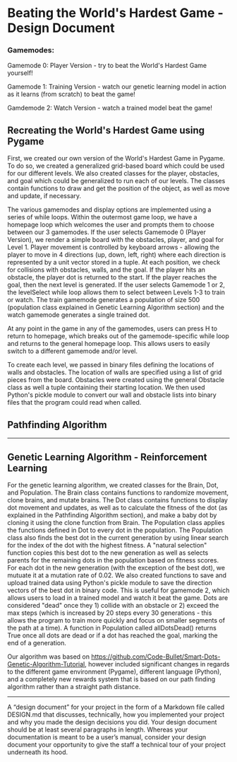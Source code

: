 # Beating the World's Hardest Game - Design Document

### Gamemodes:
Gamemode 0: Player Version - try to beat the World's Hardest Game yourself!

Gamemode 1: Training Version - watch our genetic learning model in action as it learns (from scratch) to beat the game!

Gamdemode 2: Watch Version - watch a trained model beat the game!

## Recreating the World's Hardest Game using Pygame

First, we created our own version of the World's Hardest Game in Pygame. To do so, we created a generalized grid-based board which could be used for our different levels. We also created classes for the player, obstacles, and goal which could be generalized to run each of our levels. The classes contain functions to draw and get the position of the object, as well as move and update, if necessary.

The various gamemodes and display options are implemented using a series of while loops. Within the outermost game loop, we have a homepage loop which welcomes the user and prompts them to choose between our 3 gamemodes. If the user selects Gamemode 0 (Player Version), we render a simple board with the obstacles, player, and goal for Level 1. Player movement is controlled by keyboard arrows - allowing the player to move in 4 directions (up, down, left, right) where each direction is represented by a unit vector stored in a tuple. At each position, we check for collisions with obstacles, walls, and the goal. If the player hits an obstacle, the player dot is returned to the start. If the player reaches the goal, then the next level is generated. If the user selects Gamemode 1 or 2, the levelSelect while loop allows them to select between Levels 1-3 to train or watch. The train gamemode generates a population of size 500 (population class explained in Genetic Learning Algorithm section) and the watch gamemode generates a single trained dot. 

At any point in the game in any of the gamemodes, users can press H to return to homepage, which breaks out of the gamemode-specific while loop and returns to the general homepage loop. This allows users to easily switch to a different gamemode and/or level.

To create each level, we passed in binary files defining the locations of walls and obstacles. The location of walls are specified using a list of grid pieces from the board. Obstacles were created using the general Obstacle class as well a tuple containing their starting location. We then used Python's pickle module to convert our wall and obstacle lists into binary files that the program could read when called.

## Pathfinding Algorithm

---

## Genetic Learning Algorithm - Reinforcement Learning

For the genetic learning algorithm, we created classes for the Brain, Dot, and Population. The Brain class contains functions to randomize movement, clone brains, and mutate brains. The Dot class contains functions to display dot movement and updates, as well as to calculate the fitness of the dot (as explained in the Pathfinding Algorithm section), and make a baby dot by cloning it using the clone function from Brain. The Population class applies the functions defined in Dot to every dot in the population. The Population class also finds the best dot in the current generation by using linear search for the index of the dot with the highest fitness. A "natural selection" function copies this best dot to the new generation as well as selects parents for the remaining dots in the population based on fitness scores. For each dot in the new generation (with the exception of the best dot), we mutuate it at a mutation rate of 0.02. We also created functions to save and upload trained data using Python's pickle module to save the direction vectors of the best dot in binary code. This is useful for gamemode 2, which allows users to load in a trained model and watch it beat the game. Dots are considered "dead" once they 1) collide with an obstacle or 2) exceed the max steps (which is increased by 20 steps every 30 generations - this allows the program to train more quickly and focus on smaller segments of the path at a time). A function in Population called allDotsDead() returns True once all dots are dead or if a dot has reached the goal, marking the end of a generation.

Our algorithm was based on https://github.com/Code-Bullet/Smart-Dots-Genetic-Algorithm-Tutorial, however included significant changes in regards to the different game environment (Pygame), different language (Python), and a completely new rewards system that is based on our path finding algorithm rather than a straight path distance. 

---

A “design document” for your project in the form of a Markdown file called DESIGN.md that discusses, technically, how you implemented your project and why you made the design decisions you did. Your design document should be at least several paragraphs in length. Whereas your documentation is meant to be a user’s manual, consider your design document your opportunity to give the staff a technical tour of your project underneath its hood.
